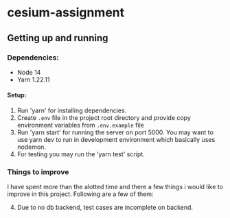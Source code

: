 # cesium-assignment

## Getting up and running

### Dependencies:

- Node 14
- Yarn 1.22.11

#### Setup:

1. Run 'yarn' for installing dependencies.
2. Create `.env` file in the project root directory and provide copy environment variables from `.env.example` file 
3. Run 'yarn start' for running the server on port 5000. You may want to use yarn dev to run in development environment which basically uses nodemon.
4. For testing you may run the 'yarn test' script.

### Things to improve

I have spent more than the alotted time and there a few things i would like to improve in this project. Following are a few of them:

4. Due to no db backend, test cases are incomplete on backend.
